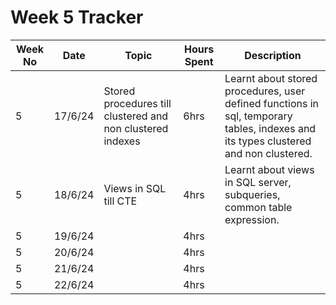 # Week 5 Tracker

| Week No | Date    | Topic                                   | Hours Spent | Description                                                                                                                                                                        |
| ------- | ------- | --------------------------------------- | ----------- | ---------------------------------------------------------------------------------------------------------------------------------------------------------------------------------- |
| 5       | 17/6/24 | Stored procedures till clustered and non clustered indexes | 6hrs        | Learnt about stored procedures, user defined functions in sql, temporary tables, indexes and its types clustered and non clustered. |
| 5       | 18/6/24 |  Views in SQL till CTE                                       | 4hrs        | Learnt about views in SQL server, subqueries, common table expression.
| 5       | 19/6/24 |                                         | 4hrs        |
| 5       | 20/6/24 |                                         | 4hrs        |
| 5       | 21/6/24 |                                         | 4hrs        |
| 5       | 22/6/24  |                                         | 4hrs        |

